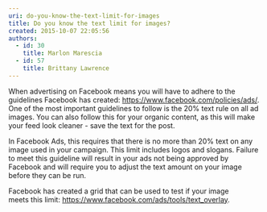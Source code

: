 ```yaml
---
uri: do-you-know-the-text-limit-for-images
title: Do you know the text limit for images?
created: 2015-10-07 22:05:56
authors:
  - id: 30
    title: Marlon Marescia
  - id: 57
    title: Brittany Lawrence
---
```





<span class='intro'> <p>When advertising on Facebook means you will have to adhere to the guidelines Facebook has created&#58; <a href="https&#58;//www.facebook.com/policies/ads/">https&#58;//www.facebook.com/policies/ads/</a>. One of the most important guidelines to follow is the 20% text rule on all ad images. You can also follow this for your organic content, as this will make your feed look cleaner - save the text for the post.<br></p> </span>

<p></p><p>In Facebook Ads, this requires that there is no more than 20% text on any image used in your campaign. This limit includes logos and slogans. Failure to meet this guideline will result in your ads not being approved by Facebook and will require you to adjust the text amount on your image before they can be run.</p><p>Facebook has created a grid that can be used to test&#160;if your image meets&#160;this limit&#58; <a href="https&#58;//www.facebook.com/ads/tools/text_overlay">https&#58;//www.facebook.com/ads/tools/text_overlay</a>.&#160;</p>


